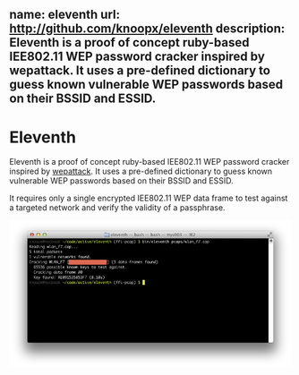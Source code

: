 name: eleventh
url: http://github.com/knoopx/eleventh
description: Eleventh is a proof of concept ruby-based IEE802.11 WEP password cracker inspired by wepattack. It uses a pre-defined dictionary to guess known vulnerable WEP passwords based on their BSSID and ESSID.
----

# Eleventh

Eleventh is a proof of concept ruby-based IEE802.11 WEP password cracker inspired by [wepattack](http://wepattack.sourceforge.net/).
It uses a pre-defined dictionary to guess known vulnerable WEP passwords based on their BSSID and ESSID.

It requires only a single encrypted IEE802.11 WEP data frame to test against a targeted network and verify the validity of a passphrase.

![Eleventh: A proof of concept ruby-based IEE802.11 WEP password cracker](/images/eleventh.png)